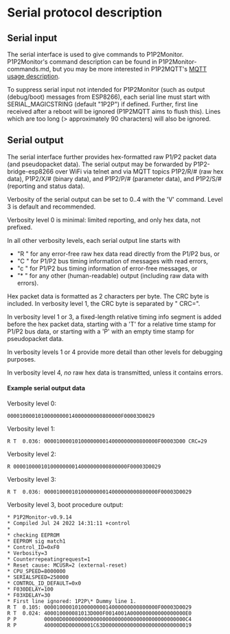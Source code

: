 # Serial protocol description

## Serial input

The serial interface is used to give commands to P1P2Monitor. P1P2Monitor's command description can be found in P1P2Monitor-commands.md, but you may be more interested in P1P2MQTT's [MQTT usage description](https://github.com/Arnold-n/P1P2Serial/blob/main/P1P2MQTT.md).

To suppress serial input not intended for P1P2Monitor (such as output (debug/boot) messages from ESP8266), each serial line must start with SERIAL_MAGICSTRING (default "1P2P") if defined. Further, first line received after a reboot will be ignored (P1P2MQTT aims to flush this). Lines which are too long (> approximately 90 characters) will also be ignored.

## Serial output

The serial interface further provides hex-formatted raw P1/P2 packet data (and pseudopacket data). The serial output may be forwarded by P1P2-bridge-esp8266 over WiFi via telnet and via MQTT topics P1P2/R/# (raw hex data), P1P2/X/# (binary data), and P1P2/P/# (parameter data), and P1P2/S/# (reporting and status data).  

Verbosity of the serial output can be set to 0..4 with the 'V' command. Level 3 is default and recommended.

Verbosity level 0 is minimal: limited reporting, and only hex data, not prefixed.

In all other verbosity levels, each serial output line starts with
- "R " for any error-free raw hex data read directly from the P1/P2 bus, or 
- "C " for P1/P2 bus timing information of messages with read errors,
- "c " for P1/P2 bus timing information of error-free messages, or
- "\* " for any other (human-readable) output (including raw data with errors).

Hex packet data is formatted as 2 characters per byte. The CRC byte is included. In verbosity level 1, the CRC byte is separated by " CRC=".

In verbosity level 1 or 3, a fixed-length relative timing info segment is added before the hex packet data, starting with a 'T' for a relative time stamp for P1/P2 bus data, or starting with a 'P' with an empty time stamp for pseudopacket data. 

In verbosity levels 1 or 4 provide more detail than other levels for debugging purposes. 

In verbosity level 4, *no* raw hex data is transmitted, unless it contains errors.

#### Example serial output data

Verbosity level 0: 
```
0000100001010000000014000000000800000F00003D0029
```

Verbosity level 1:
```
R T  0.036: 0000100001010000000014000000000800000F00003D00 CRC=29
```

Verbosity level 2: 
```
R 0000100001010000000014000000000800000F00003D0029
```

Verbosity level 3: 
```
R T  0.036: 0000100001010000000014000000000800000F00003D0029
```

Verbosity level 3, boot procedure output:
```
* P1P2Monitor-v0.9.14
* Compiled Jul 24 2022 14:31:11 +control
* 
* checking EEPROM
* EEPROM sig match1
* Control_ID=0xF0
* Verbosity=3
* Counterrepeatingrequest=1
* Reset cause: MCUSR=2 (external-reset)
* CPU_SPEED=8000000
* SERIALSPEED=250000
* CONTROL_ID_DEFAULT=0x0
* F030DELAY=100
* F03XDELAY=30
* First line ignored: 1P2P\* Dummy line 1.
R T  0.105: 0000100001010000000014000000000800000F00003D0029
R T  0.024: 400010000081013D000F0014001A000000000000000000E0
P P         00000D0000000000000000000000000000000000000000C4
R P         40000D0D00000001C63D0000000000000000000000000019
```
